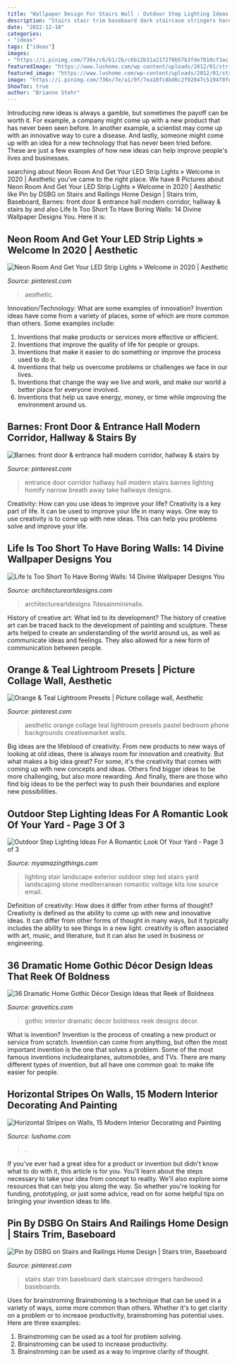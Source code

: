 ```yaml
---
title: "Wallpaper Design For Stairs Wall : Outdoor Step Lighting Ideas For A Romantic Look Of Your Yard"
description: "Stairs stair trim baseboard dark staircase stringers hardwood baseboards"
date: "2022-12-18"
categories:
- "ideas"
tags: ["ideas"]
images:
- "https://i.pinimg.com/736x/c6/b1/2b/c6b12b31a217270b57b3fde7010cf3ac--railings-stairs.jpg"
featuredImage: "https://www.lushome.com/wp-content/uploads/2012/01/striped-walls-interior-decorating-painting-ideas-4.jpg"
featured_image: "https://www.lushome.com/wp-content/uploads/2012/01/striped-walls-interior-decorating-painting-ideas-4.jpg"
image: "https://i.pinimg.com/736x/7e/a1/0f/7ea10fc8bd6c2f92047c5194f0fef377.jpg"
ShowToc: true
author: "Brianne Stehr"
---
```



Introducing new ideas is always a gamble, but sometimes the payoff can be worth it. For example, a company might come up with a new product that has never been seen before. In another example, a scientist may come up with an innovative way to cure a disease. And lastly, someone might come up with an idea for a new technology that has never been tried before. These are just a few examples of how new ideas can help improve people's lives and businesses.

	

		
searching about Neon Room And Get Your LED Strip Lights » Welcome in 2020 | Aesthetic you've came to the right place. We have 8 Pictures about Neon Room And Get Your LED Strip Lights » Welcome in 2020 | Aesthetic like Pin by DSBG on Stairs and Railings Home Design | Stairs trim, Baseboard, Barnes: front door &amp; entrance hall modern corridor, hallway &amp; stairs by and also Life Is Too Short To Have Boring Walls: 14 Divine Wallpaper Designs You. Here it is:
		
    
## Neon Room And Get Your LED Strip Lights » Welcome In 2020 | Aesthetic

<img loading=lazy src="https://i.pinimg.com/736x/74/13/b2/7413b28b047509370dffafe4be452020.jpg" onerror="this.onerror=null;this.src='https://tse3.mm.bing.net/th?id=OIP.9mjtCsg2QPGdoQPQw3ZrqAHaLB&amp;pid=15.1';" alt="Neon Room And Get Your LED Strip Lights » Welcome in 2020 | Aesthetic">

_Source: pinterest.com_

>aesthetic. 

	

Innovation/Technology: What are some examples of innovation?
Invention ideas have come from a variety of places, some of which are more common than others. Some examples include:
1. Inventions that make products or services more effective or efficient. 
2. Inventions that improve the quality of life for people or groups. 
3. Inventions that make it easier to do something or improve the process used to do it. 
4. Inventions that help us overcome problems or challenges we face in our lives. 
5. Inventions that change the way we live and work, and make our world a better place for everyone involved. 
6. Inventions that help us save energy, money, or time while improving the environment around us.

    
## Barnes: Front Door &amp; Entrance Hall Modern Corridor, Hallway &amp; Stairs By

<img loading=lazy src="https://i.pinimg.com/736x/55/6d/51/556d51388dba7654ba96f958d0daae64.jpg" onerror="this.onerror=null;this.src='https://tse2.mm.bing.net/th?id=OIP.wb7wCPswcUK5BdU1sHaLFgHaL2&amp;pid=15.1';" alt="Barnes: front door &amp; entrance hall modern corridor, hallway &amp; stairs by">

_Source: pinterest.com_

>entrance door corridor hallway hall modern stairs barnes lighting homify narrow breath away take hallways designs. 

	

Creativity: How can you use ideas to improve your life?
Creativity is a key part of life. It can be used to improve your life in many ways. One way to use creativity is to come up with new ideas. This can help you problems solve and improve your life.

    
## Life Is Too Short To Have Boring Walls: 14 Divine Wallpaper Designs You

<img loading=lazy src="https://www.architectureartdesigns.com/wp-content/uploads/2017/05/3-5.jpg" onerror="this.onerror=null;this.src='https://tse2.mm.bing.net/th?id=OIP.ewZkcM1e0q_s0XnjrmRvjQHaFi&amp;pid=15.1';" alt="Life Is Too Short To Have Boring Walls: 14 Divine Wallpaper Designs You">

_Source: architectureartdesigns.com_

>architectureartdesigns 7desainminimalis. 

	

History of creative art: What led to its development?
The history of creative art can be traced back to the development of painting and sculpture. These arts helped to create an understanding of the world around us, as well as communicate ideas and feelings. They also allowed for a new form of communication between people.

    
## Orange &amp; Teal Lightroom Presets | Picture Collage Wall, Aesthetic

<img loading=lazy src="https://i.pinimg.com/736x/7e/a1/0f/7ea10fc8bd6c2f92047c5194f0fef377.jpg" onerror="this.onerror=null;this.src='https://tse1.mm.bing.net/th?id=OIP.ICCJ79mbz1M1kmz1h_uw-AHaLH&amp;pid=15.1';" alt="Orange &amp; Teal Lightroom Presets | Picture collage wall, Aesthetic">

_Source: pinterest.com_

>aesthetic orange collage teal lightroom presets pastel bedroom phone backgrounds creativemarket walls. 

	

Big ideas are the lifeblood of creativity. From new products to new ways of looking at old ideas, there is always room for innovation and creativity. But what makes a big idea great? For some, it's the creativity that comes with coming up with new concepts and ideas. Others find bigger ideas to be more challenging, but also more rewarding. And finally, there are those who find big ideas to be the perfect way to push their boundaries and explore new possibilities.

    
## Outdoor Step Lighting Ideas For A Romantic Look Of Your Yard - Page 3 Of 3

<img loading=lazy src="https://myamazingthings.com/wp-content/uploads/2017/03/mediterranean-landscape.jpg" onerror="this.onerror=null;this.src='https://tse3.mm.bing.net/th?id=OIP.jm899ICtGZfzGAhm4Gx7TgHaJ3&amp;pid=15.1';" alt="Outdoor Step Lighting Ideas For A Romantic Look Of Your Yard - Page 3 of 3">

_Source: myamazingthings.com_

>lighting stair landscape exterior outdoor step led stairs yard landscaping stone mediterranean romantic voltage kits low source email. 

	

Definition of creativity: How does it differ from other forms of thought?
Creativity is defined as the ability to come up with new and innovative ideas. It can differ from other forms of thought in many ways, but it typically includes the ability to see things in a new light. creativity is often associated with art, music, and literature, but it can also be used in business or engineering.

    
## 36 Dramatic Home Gothic Décor Design Ideas That Reek Of Boldness

<img loading=lazy src="https://www.gravetics.com/wp-content/uploads/2017/08/Common-Room.jpg" onerror="this.onerror=null;this.src='https://tse4.mm.bing.net/th?id=OIP.MVE1GeeRv_haSYn50uQ0cwHaLI&amp;pid=15.1';" alt="36 Dramatic Home Gothic Décor Design Ideas that Reek of Boldness">

_Source: gravetics.com_

>gothic interior dramatic decor boldness reek designs décor. 

	

What is invention?
Invention is the process of creating a new product or service from scratch. Invention can come from anything, but often the most important invention is the one that solves a problem. Some of the most famous inventions includeairplanes, automobiles, and TVs. There are many different types of invention, but all have one common goal: to make life easier for people.

    
## Horizontal Stripes On Walls, 15 Modern Interior Decorating And Painting

<img loading=lazy src="https://www.lushome.com/wp-content/uploads/2012/01/striped-walls-interior-decorating-painting-ideas-4.jpg" onerror="this.onerror=null;this.src='https://tse2.mm.bing.net/th?id=OIP.bpV1-fIbOwwotf9iLaXL1AAAAA&amp;pid=15.1';" alt="Horizontal Stripes on Walls, 15 Modern Interior Decorating and Painting">

_Source: lushome.com_

>. 

	

If you've ever had a great idea for a product or invention but didn't know what to do with it, this article is for you. You'll learn about the steps necessary to take your idea from concept to reality. We'll also explore some resources that can help you along the way. So whether you're looking for funding, prototyping, or just some advice, read on for some helpful tips on bringing your invention ideas to life.

    
## Pin By DSBG On Stairs And Railings Home Design | Stairs Trim, Baseboard

<img loading=lazy src="https://i.pinimg.com/736x/c6/b1/2b/c6b12b31a217270b57b3fde7010cf3ac--railings-stairs.jpg" onerror="this.onerror=null;this.src='https://tse3.mm.bing.net/th?id=OIP.q7MqazCvEZROmYpv48SQyAHaLI&amp;pid=15.1';" alt="Pin by DSBG on Stairs and Railings Home Design | Stairs trim, Baseboard">

_Source: pinterest.com_

>stairs stair trim baseboard dark staircase stringers hardwood baseboards. 

	

Uses for brainstroming
Brainstroming is a technique that can be used in a variety of ways, some more common than others. Whether it's to get clarity on a problem or to increase productivity, brainstroming has potential uses. Here are three examples: 

1) Brainstroming can be used as a tool for problem solving.
2) Brainstroming can be used to increase productivity.
3) Brainstroming can be used as a way to improve clarity of thought.

